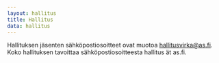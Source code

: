 ```yaml
---
layout: hallitus
title: Hallitus
data: hallitus
---
```

Hallituksen jäsenten sähköpostiosoitteet ovat muotoa hallitusvirka@as.fi. Koko hallituksen tavoittaa sähköpostiosoitteesta hallitus ät as.fi.
